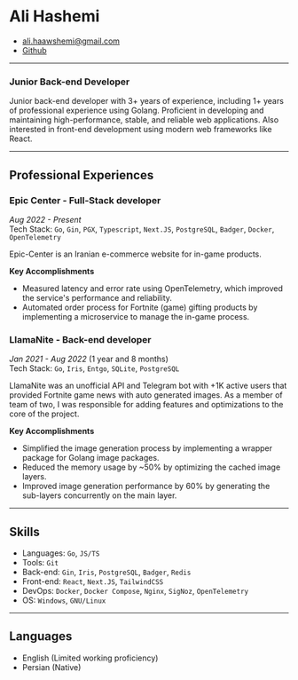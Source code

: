 # Ali Hashemi

- ali.haawshemi@gmail.com
- [Github](https://github.com/haashemi)

---

### Junior Back-end Developer

Junior back-end developer with 3+ years of experience, including 1+ years of professional experience using Golang. Proficient in developing and maintaining high-performance, stable, and reliable web applications. Also interested in front-end development using modern web frameworks like React.

---

## Professional Experiences

### Epic Center - Full-Stack developer

_Aug 2022 - Present_\
Tech Stack: `Go`, `Gin`, `PGX`, `Typescript`, `Next.JS`, `PostgreSQL`, `Badger`, `Docker`, `OpenTelemetry`

Epic-Center is an Iranian e-commerce website for in-game products.

**Key Accomplishments**

- Measured latency and error rate using OpenTelemetry, which improved the service's performance and reliability.
- Automated order process for Fortnite (game) gifting products by implementing a microservice to manage the in-game process.

### LlamaNite - Back-end developer

_Jan 2021 - Aug 2022_ (1 year and 8 months)  
Tech Stack: `Go`, `Iris`, `Entgo`, `SQLite`, `PostgreSQL`

LlamaNite was an unofficial API and Telegram bot with +1K active users that provided Fortnite game news with auto generated images. As a member of team of two, I was responsible for adding features and optimizations to the core of the project.

**Key Accomplishments**

- Simplified the image generation process by implementing a wrapper package for Golang image packages.
- Reduced the memory usage by ~50% by optimizing the cached image layers.
- Improved image generation performance by 60% by generating the sub-layers concurrently on the main layer.

---

<!-- ## Education

### Bachelor of Computer Engineering; Islamic Azad University Bushehr, Iran

_2022 - Present_

--- -->

## Skills

- Languages: `Go`, `JS/TS`
- Tools: `Git`
- Back-end: `Gin`, `Iris`, `PostgreSQL`, `Badger`, `Redis`
- Front-end: `React`, `Next.JS`, `TailwindCSS`
- DevOps: `Docker`, `Docker Compose`, `Nginx`, `SigNoz`, `OpenTelemetry`
- OS: `Windows`, `GNU/Linux`

---

## Languages

- English (Limited working proficiency)
- Persian (Native)
